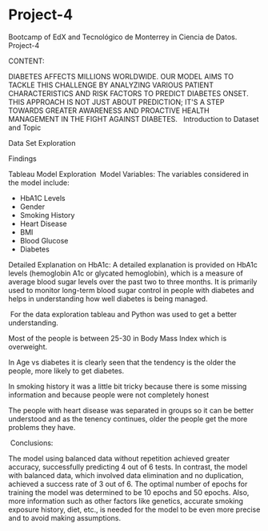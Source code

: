 # Project-4
Bootcamp of EdX and Tecnológico de Monterrey in Ciencia de Datos. Project-4

CONTENT:

DIABETES AFFECTS MILLIONS WORLDWIDE. OUR MODEL AIMS TO TACKLE THIS CHALLENGE BY ANALYZING VARIOUS PATIENT CHARACTERISTICS AND RISK FACTORS TO PREDICT DIABETES ONSET. THIS APPROACH IS NOT JUST ABOUT PREDICTION; IT'S A STEP TOWARDS GREATER AWARENESS AND PROACTIVE HEALTH MANAGEMENT IN THE FIGHT AGAINST DIABETES.
​
​
Introduction to Dataset and Topic

Data Set Exploration

Findings

Tableau Model Exploration
​
Model Variables: The variables considered in the model include:
​
- HbA1C Levels
- Gender
- Smoking History
- Heart Disease
- BMI
- Blood Glucose
- Diabetes
​

Detailed Explanation on HbA1c: A detailed explanation is provided on HbA1c levels (hemoglobin A1c or glycated hemoglobin), which is a measure of average blood sugar levels over the past two to three months. It is primarily used to monitor long-term blood sugar control in people with diabetes and helps in understanding how well diabetes is being managed.

​
For the data exploration tableau and Python was used to get a better understanding.

Most of the people is between 25-30 in Body Mass Index which is overweight.

In Age vs diabetes it is clearly seen that the tendency is the older the people, more likely to get diabetes.

In smoking history it was a little bit tricky because there is some missing information and because people were not completely honest

The people with heart disease was separated in groups so it can be better understood and as the tenency continues, older the people get the more problems they have.

​
Conclusions:

The model using balanced data without repetition achieved greater accuracy, successfully predicting 4 out of 6 tests. In contrast, the model with balanced data, which involved data elimination and no duplication, achieved a success rate of 3 out of 6. The optimal number of epochs for training the model was determined to be 10 epochs and 50 epochs. Also, more information such as other factors like genetics, accurate smoking exposure history, diet, etc., is needed for the model to be even more precise and to avoid making assumptions.
​
​
​
​
​
